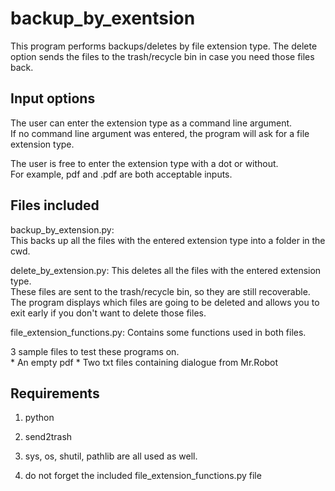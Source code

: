 # backup_by_exentsion  
This program performs backups/deletes by file extension type. 
The delete option sends the files to the trash/recycle bin in case you need those files back. 


Input options
-------------

The user can enter the extension type as a command line argument.  
If no command line argument was entered, the program will ask for a file extension type.

The user is free to enter the extension type with a dot or without.  
For example, pdf and .pdf are both acceptable inputs. 


Files included
--------------

backup_by_extension.py:  
This backs up all the files with the entered extension type into a folder in the cwd.

delete_by_extension.py: 
This deletes all the files with the entered extension type.  
These files are sent to the trash/recycle bin, so they are still recoverable.  
The program displays which files are going to be deleted and allows you to exit early 
if you don't want to delete those files. 

file_extension_functions.py:
Contains some functions used in both files.  

3 sample files to test these programs on.  
    * An empty pdf
    * Two txt files containing dialogue from Mr.Robot


Requirements
------------

1) python  

2) send2trash  

3) sys, os, shutil, pathlib are all used as well.

4) do not forget the included file_extension_functions.py file


